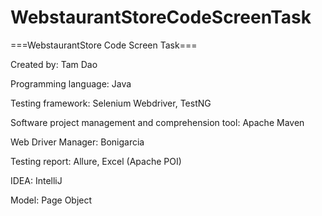 # WebstaurantStoreCodeScreenTask
===WebstaurantStore Code Screen Task===

Created by: Tam Dao

Programming language: Java

Testing framework: Selenium Webdriver, TestNG

Software project management and comprehension tool: Apache Maven

Web Driver Manager: Bonigarcia

Testing report: Allure, Excel (Apache POI)

IDEA: IntelliJ

Model: Page Object
